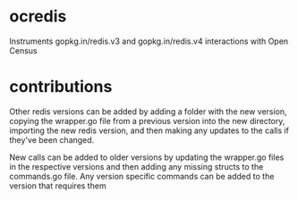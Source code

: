 # ocredis
Instruments gopkg.in/redis.v3 and gopkg.in/redis.v4 interactions with Open Census

# contributions
Other redis versions can be added by adding a folder with the new version, copying the wrapper.go file from a previous version into the new directory, importing the new redis version, and then making any updates to the calls if they've been changed. 

New calls can be added to older versions by updating the wrapper.go files in the respective versions and then adding any missing structs to the commands.go file. Any version specific commands can be added to the version that requires them
